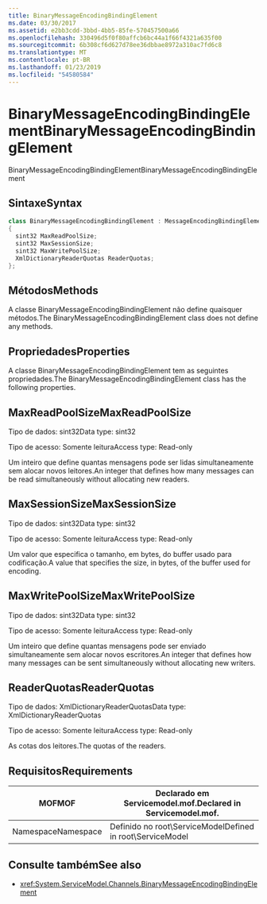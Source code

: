 ```yaml
---
title: BinaryMessageEncodingBindingElement
ms.date: 03/30/2017
ms.assetid: e2bb3cdd-3bbd-4bb5-85fe-570457500a66
ms.openlocfilehash: 330496d5f0f80affcb6bc44a1f66f4321a635f00
ms.sourcegitcommit: 6b308cf6d627d78ee36dbbae8972a310ac7fd6c8
ms.translationtype: MT
ms.contentlocale: pt-BR
ms.lasthandoff: 01/23/2019
ms.locfileid: "54580584"
---
```

# <a name="binarymessageencodingbindingelement"></a><span data-ttu-id="6e14a-102">BinaryMessageEncodingBindingElement</span><span class="sxs-lookup"><span data-stu-id="6e14a-102">BinaryMessageEncodingBindingElement</span></span>
<span data-ttu-id="6e14a-103">BinaryMessageEncodingBindingElement</span><span class="sxs-lookup"><span data-stu-id="6e14a-103">BinaryMessageEncodingBindingElement</span></span>  
  
## <a name="syntax"></a><span data-ttu-id="6e14a-104">Sintaxe</span><span class="sxs-lookup"><span data-stu-id="6e14a-104">Syntax</span></span>  
  
```csharp  
class BinaryMessageEncodingBindingElement : MessageEncodingBindingElement  
{  
  sint32 MaxReadPoolSize;  
  sint32 MaxSessionSize;  
  sint32 MaxWritePoolSize;  
  XmlDictionaryReaderQuotas ReaderQuotas;  
};  
```  
  
## <a name="methods"></a><span data-ttu-id="6e14a-105">Métodos</span><span class="sxs-lookup"><span data-stu-id="6e14a-105">Methods</span></span>  
 <span data-ttu-id="6e14a-106">A classe BinaryMessageEncodingBindingElement não define quaisquer métodos.</span><span class="sxs-lookup"><span data-stu-id="6e14a-106">The BinaryMessageEncodingBindingElement class does not define any methods.</span></span>  
  
## <a name="properties"></a><span data-ttu-id="6e14a-107">Propriedades</span><span class="sxs-lookup"><span data-stu-id="6e14a-107">Properties</span></span>  
 <span data-ttu-id="6e14a-108">A classe BinaryMessageEncodingBindingElement tem as seguintes propriedades.</span><span class="sxs-lookup"><span data-stu-id="6e14a-108">The BinaryMessageEncodingBindingElement class has the following properties.</span></span>  
  
## <a name="maxreadpoolsize"></a><span data-ttu-id="6e14a-109">MaxReadPoolSize</span><span class="sxs-lookup"><span data-stu-id="6e14a-109">MaxReadPoolSize</span></span>  
 <span data-ttu-id="6e14a-110">Tipo de dados: sint32</span><span class="sxs-lookup"><span data-stu-id="6e14a-110">Data type: sint32</span></span>  
  
 <span data-ttu-id="6e14a-111">Tipo de acesso: Somente leitura</span><span class="sxs-lookup"><span data-stu-id="6e14a-111">Access type: Read-only</span></span>  
  
 <span data-ttu-id="6e14a-112">Um inteiro que define quantas mensagens pode ser lidas simultaneamente sem alocar novos leitores.</span><span class="sxs-lookup"><span data-stu-id="6e14a-112">An integer that defines how many messages can be read simultaneously without allocating new readers.</span></span>  
  
## <a name="maxsessionsize"></a><span data-ttu-id="6e14a-113">MaxSessionSize</span><span class="sxs-lookup"><span data-stu-id="6e14a-113">MaxSessionSize</span></span>  
 <span data-ttu-id="6e14a-114">Tipo de dados: sint32</span><span class="sxs-lookup"><span data-stu-id="6e14a-114">Data type: sint32</span></span>  
  
 <span data-ttu-id="6e14a-115">Tipo de acesso: Somente leitura</span><span class="sxs-lookup"><span data-stu-id="6e14a-115">Access type: Read-only</span></span>  
  
 <span data-ttu-id="6e14a-116">Um valor que especifica o tamanho, em bytes, do buffer usado para codificação.</span><span class="sxs-lookup"><span data-stu-id="6e14a-116">A value that specifies the size, in bytes, of the buffer used for encoding.</span></span>  
  
## <a name="maxwritepoolsize"></a><span data-ttu-id="6e14a-117">MaxWritePoolSize</span><span class="sxs-lookup"><span data-stu-id="6e14a-117">MaxWritePoolSize</span></span>  
 <span data-ttu-id="6e14a-118">Tipo de dados: sint32</span><span class="sxs-lookup"><span data-stu-id="6e14a-118">Data type: sint32</span></span>  
  
 <span data-ttu-id="6e14a-119">Tipo de acesso: Somente leitura</span><span class="sxs-lookup"><span data-stu-id="6e14a-119">Access type: Read-only</span></span>  
  
 <span data-ttu-id="6e14a-120">Um inteiro que define quantas mensagens pode ser enviado simultaneamente sem alocar novos escritores.</span><span class="sxs-lookup"><span data-stu-id="6e14a-120">An integer that defines how many messages can be sent simultaneously without allocating new writers.</span></span>  
  
## <a name="readerquotas"></a><span data-ttu-id="6e14a-121">ReaderQuotas</span><span class="sxs-lookup"><span data-stu-id="6e14a-121">ReaderQuotas</span></span>  
 <span data-ttu-id="6e14a-122">Tipo de dados: XmlDictionaryReaderQuotas</span><span class="sxs-lookup"><span data-stu-id="6e14a-122">Data type: XmlDictionaryReaderQuotas</span></span>  
  
 <span data-ttu-id="6e14a-123">Tipo de acesso: Somente leitura</span><span class="sxs-lookup"><span data-stu-id="6e14a-123">Access type: Read-only</span></span>  
  
 <span data-ttu-id="6e14a-124">As cotas dos leitores.</span><span class="sxs-lookup"><span data-stu-id="6e14a-124">The quotas of the readers.</span></span>  
  
## <a name="requirements"></a><span data-ttu-id="6e14a-125">Requisitos</span><span class="sxs-lookup"><span data-stu-id="6e14a-125">Requirements</span></span>  
  
|<span data-ttu-id="6e14a-126">MOF</span><span class="sxs-lookup"><span data-stu-id="6e14a-126">MOF</span></span>|<span data-ttu-id="6e14a-127">Declarado em Servicemodel.mof.</span><span class="sxs-lookup"><span data-stu-id="6e14a-127">Declared in Servicemodel.mof.</span></span>|  
|---------|-----------------------------------|  
|<span data-ttu-id="6e14a-128">Namespace</span><span class="sxs-lookup"><span data-stu-id="6e14a-128">Namespace</span></span>|<span data-ttu-id="6e14a-129">Definido no root\ServiceModel</span><span class="sxs-lookup"><span data-stu-id="6e14a-129">Defined in root\ServiceModel</span></span>|  
  
## <a name="see-also"></a><span data-ttu-id="6e14a-130">Consulte também</span><span class="sxs-lookup"><span data-stu-id="6e14a-130">See also</span></span>
- <xref:System.ServiceModel.Channels.BinaryMessageEncodingBindingElement>
